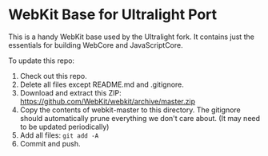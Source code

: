 # WebKit Base for Ultralight Port

This is a handy WebKit base used by the Ultralight fork. It contains
just the essentials for building WebCore and JavaScriptCore.

To update this repo:

1. Check out this repo.
2. Delete all files except README.md and .gitignore.
3. Download and extract this ZIP: https://github.com/WebKit/webkit/archive/master.zip
4. Copy the contents of webkit-master to this directory. The gitignore should automatically
   prune everything we don't care about. (It may need to be updated periodically)
5. Add all files: `git add -A`
6. Commit and push.
